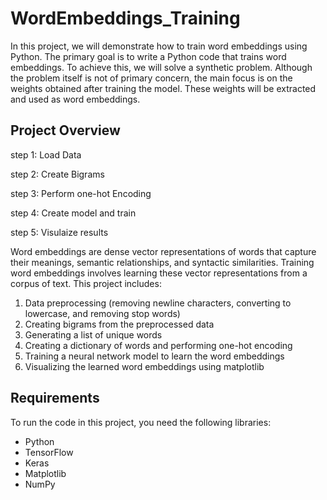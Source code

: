 # WordEmbeddings_Training

In this project, we will demonstrate how to train word embeddings using Python. The primary goal is to write a Python code that trains word embeddings. To achieve this, we will solve a synthetic problem. Although the problem itself is not of primary concern, the main focus is on the weights obtained after training the model. These weights will be extracted and used as word embeddings.

## Project Overview
step 1: Load Data

step 2: Create Bigrams

step 3: Perform one-hot Encoding 

step 4: Create model and train 

step 5: Visulaize results

Word embeddings are dense vector representations of words that capture their meanings, semantic relationships, and syntactic similarities. Training word embeddings involves learning these vector representations from a corpus of text. This project includes:


1. Data preprocessing (removing newline characters, converting to lowercase, and removing stop words)
2. Creating bigrams from the preprocessed data
3. Generating a list of unique words
4. Creating a dictionary of words and performing one-hot encoding
5. Training a neural network model to learn the word embeddings
6. Visualizing the learned word embeddings using matplotlib

## Requirements

To run the code in this project, you need the following libraries:
- Python 
- TensorFlow
- Keras
- Matplotlib
- NumPy


